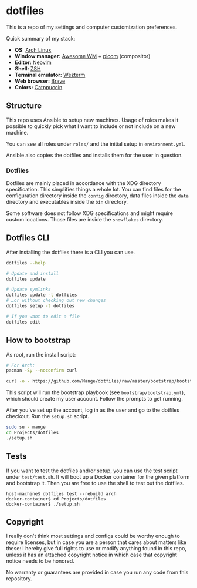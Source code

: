 # dotfiles

This is a repo of my settings and computer customization preferences.

Quick summary of my stack:

- **OS:** [Arch Linux][arch]
- **Window manager:** [Awesome WM][awesome] + [picom] (compositor)
- **Editor:** [Neovim]
- **Shell:** [ZSH]
- **Terminal emulator:** [Wezterm]
- **Web browser:** [Brave]
- **Colors:** [Catppuccin]

## Structure

This repo uses Ansible to setup new machines. Usage of roles makes it possible
to quickly pick what I want to include or not include on a new machine.

You can see all roles under `roles/` and the initial setup in `environment.yml`.

Ansible also copies the dotfiles and installs them for the user in question.

### Dotfiles

Dotfiles are mainly placed in accordance with the XDG directory specification.
This simplifies things a whole lot. You can find files for the configuration
directory inside the `config` directory, data files inside the `data` directory
and executables inside the `bin` directory.

Some software does not follow XDG specifications and might require custom
locations. Those files are inside the `snowflakes` directory.

## Dotfiles CLI

After installing the dotfiles there is a CLI you can use.

```bash
dotfiles --help

# Update and install
dotfiles update

# Update symlinks
dotfiles update -t dotfiles
# …or without checking out new changes
dotfiles setup -t dotfiles

# If you want to edit a file
dotfiles edit
```

## How to bootstrap

As root, run the install script:

```bash
# For Arch:
pacman -Sy --noconfirm curl

curl -o - https://github.com/Mange/dotfiles/raw/master/bootstrap/bootstrap.sh | bash -
```

This script will run the bootstrap playbook (see `bootstrap/bootstrap.yml`),
which should create my user account. Follow the prompts to get running.

After you've set up the account, log in as the user and go to the dotfiles
checkout. Run the `setup.sh` script.

```bash
sudo su - mange
cd Projects/dotfiles
./setup.sh
```

## Tests

If you want to test the dotfiles and/or setup, you can use the test script
under `test/test.sh`. It will boot up a Docker container for the given platform
and bootstrap it. Then you are free to use the shell to test out the dotfiles.

```
host-machine$ dotfiles test --rebuild arch
docker-container$ cd Projects/dotfiles
docker-container$ ./setup.sh
```

## Copyright

I really don't think most settings and configs could be worthy enough to
require licenses, but in case you are a person that cares about matters like
these:
I hereby give full rights to use or modify anything found in this repo, unless
it has an attached copyright notice in which case that copyright notice needs
to be honored.

No warranty or guarantees are provided in case you run any code from this
repository.

[arch]: https://www.archlinux.org/
[awesome]: https://awesomewm.org/
[picom]: https://github.com/yshui/picom
[Neovim]: https://neovim.io/
[ZSH]: http://zsh.sourceforge.net/
[Wezterm]: https://wezfurlong.org/wezterm/
[Brave]: https://brave.com/
[Catppuccin]: https://github.com/catppuccin/catppuccin
